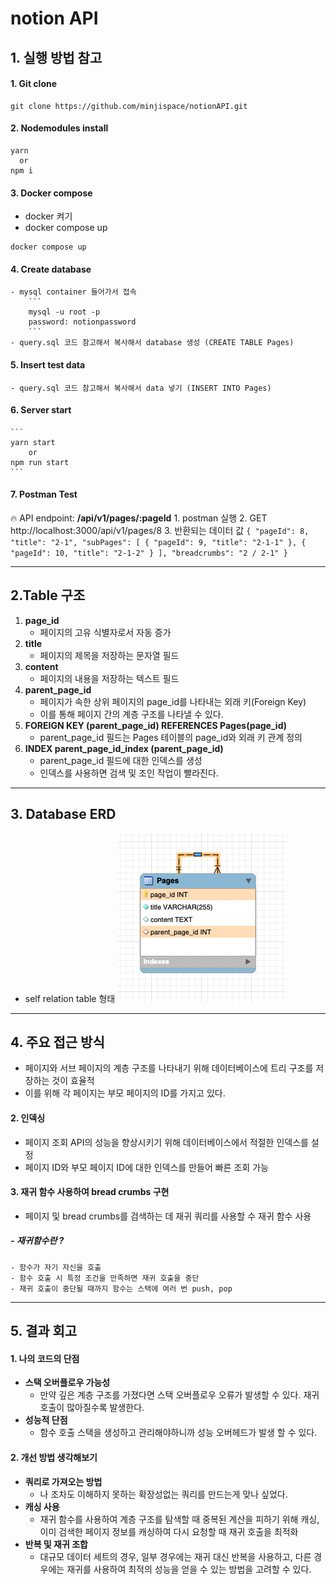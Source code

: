 # notion API

## 1. 실행 방법 참고
#### 1. **Git clone**
```
git clone https://github.com/minjispace/notionAPI.git
```

#### 2. **Nodemodules install**
```
yarn 
  or
npm i
```
#### 3. **Docker compose**
- docker 켜기
- docker compose up
```
docker compose up
```
#### 4. **Create database**
    - mysql container 들어가서 접속
        ```
        mysql -u root -p
        password: notionpassword
        ```
    - query.sql 코드 참고해서 복사해서 database 생성 (CREATE TABLE Pages)

#### 5. **Insert test data**
    - query.sql 코드 참고해서 복사해서 data 넣기 (INSERT INTO Pages)

#### 6. **Server start**
    ```
    yarn start 
        or
    npm run start
    ```

#### 7. **Postman Test**
🔥 API endpoint: **/api/v1/pages/:pageId**
    1. postman 실행
    2. GET http://localhost:3000/api/v1/pages/8
    3. 반환되는 데이터 값
    ```
    {
    "pageId": 8,
    "title": "2-1",
    "subPages": [
        {
        "pageId": 9,
        "title": "2-1-1"
        },
        {
        "pageId": 10,
        "title": "2-1-2"
        }
    ],
    "breadcrumbs": "2 / 2-1"
    }
    ```

---
## 2.Table 구조
1. **page_id**
    - 페이지의 고유 식별자로서 자동 증가
2. **title**
    - 페이지의 제목을 저장하는 문자열 필드
3. **content**
    - 페이지의 내용을 저장하는 텍스트 필드
4. **parent_page_id**
    - 페이지가 속한 상위 페이지의 page_id를 나타내는 외래 키(Foreign Key)
    - 이를 통해 페이지 간의 계층 구조를 나타낼 수 있다.
5. **FOREIGN KEY (parent_page_id) REFERENCES Pages(page_id)**
    - parent_page_id 필드는 Pages 테이블의 page_id와 외래 키 관계 정의
6. **INDEX parent_page_id_index (parent_page_id)**
    - parent_page_id 필드에 대한 인덱스를 생성
    - 인덱스를 사용하면 검색 및 조인 작업이 빨라진다.

---
## 3. Database ERD
- self relation table 형태
![ERD image](<public/ERD.png>)

---
## 4. 주요 접근 방식
- 페이지와 서브 페이지의 계층 구조를 나타내기 위해 데이터베이스에 트리 구조를 저장하는 것이 효율적 
- 이를 위해 각 페이지는 부모 페이지의 ID를 가지고 있다.

#### 2. **인덱싱**
- 페이지 조회 API의 성능을 향상시키기 위해 데이터베이스에서 적절한 인덱스를 설정
- 페이지 ID와 부모 페이지 ID에 대한 인덱스를 만들어 빠른 조회 가능

#### 3. **재귀 함수 사용하여 bread crumbs 구현**
- 페이지 및 bread crumbs를 검색하는 데 재귀 쿼리를 사용할 수 재귀 함수 사용
##### - **재귀함수**란 ?
```
- 함수가 자기 자신을 호출
- 함수 호출 시 특정 조건을 만족하면 재귀 호출을 중단
- 재귀 호출이 중단될 때까지 함수는 스택에 여러 번 push, pop
```
---
## 5. 결과 회고

#### 1.  나의 코드의 단점 
- **스택 오버플로우 가능성**
    - 만약 깊은 계층 구조를 가졌다면 스택 오버플로우 오류가 발생할 수 있다. 재귀 호출이 많아질수록 발생한다.
- **성능적 단점**  
    - 함수 호출 스택을 생성하고 관리해야하니까 성능 오버헤드가 발생 할 수 있다.
#### 2. 개선 방법 생각해보기
- **쿼리로 가져오는 방법**  
    -  나 조차도 이해하지 못하는 확장성없는 쿼리를 만드는게 맞나 싶었다.
- **캐싱 사용**     
    - 재귀 함수를 사용하여 계층 구조를 탐색할 때 중복된 계산을 피하기 위해 캐싱, 이미 검색한 페이지 정보를 캐싱하여 다시 요청할 때 재귀 호출을 최적화
- **반복 및 재귀 조합**
    -  대규모 데이터 세트의 경우, 일부 경우에는 재귀 대신 반복을 사용하고, 다른 경우에는 재귀를 사용하여 최적의 성능을 얻을 수 있는 방법을 고려할 수 있다.